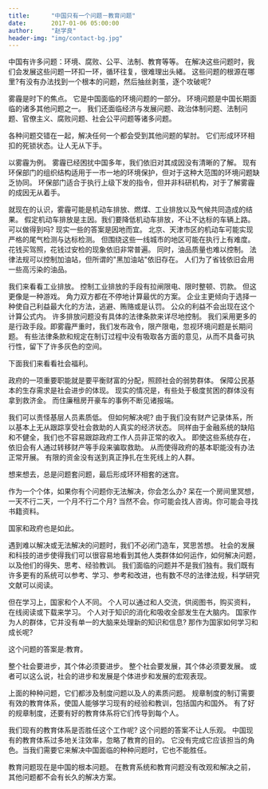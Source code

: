 ```yaml
---
title:      "中国只有一个问题－教育问题"
date:       2017-01-06 05:00:00
author:     "赵学良"
header-img: "img/contact-bg.jpg"
---
```


中国有许多问题：环境、腐败、公平、法制、教育等等。
在解决这些问题时，我们会发展这些问题一环扣一环，循环往复，很难理出头緒。
这些问题的根源在哪里?有没有办法找到一个根本的问题，然后抽丝剥茧，逐个攻破呢?

雾霾是时下的焦点。
它是中国面临的环境问题的一部分。
环境问题是中国长期面临的诸多其他问题之一。
我们还面临经济与发展问题、政治体制问题、法制问题、官僚主义、腐败问题、社会公平问题等诸多问题。

各种问题交错在一起，解决任何一个都会受到其他问题的挈肘。
它们形成环环相扣的死锁状态。让人无从下手。

以雾霾为例。
雾霾已经困扰中国多年，我们依旧对其成因没有清晰的了解。
现有环保部门的组织结构适用于一市一地的环境保护，但对于这种大范围的环境问题缺乏协同。
环保部门适合于执行上级下发的指令，但并非科研机构，对于了解雾霾的成因无从着手。

就现在的认识，雾霾可能是机动车排放、燃煤、工业排放以及气候共同造成的结果。
假定机动车排放是主因。我们要降低机动车排放，不让不达标的车辆上路。
可以做得到吗?
现实一些的答案是因地而宜。
北京、天津市区的机动车可能实现严格的尾气检测与达标检测。
但围绕这些一线城市的地区可能在执行上有难度。
花钱买驾照，花钱过安检的现象依旧非常普遍。
同时，油品质量也难以控制。
法律法规可以控制加油站，但所谓的"黑加油站"依旧存在。
人们为了省钱依旧会用一些高污染的油品。

我们来看看工业排放。
控制工业排放的手段有拉闸限电、限时整顿、罚款。
但这更像是一种游戏。
角力双方都在不停地计算最优的方案。
企业主更倾向于选择一种使自己利益最大化的方法，逃避、贿赂或是认罚。
公众的利益不会出现在这个计算公式内。
许多排放问题没有具体的法律条款来详尽地控制。
我们采用更多的是行政手段。即雾霾严重时，我们发布政令，限产限电，忽视环境问题是长期问题。
有些法律条款和规定在制订过程中没有吸取各方面的意见，从而不具备可执行性，留下了许多灰色的空间。

下面我们来看看社会福利。

政府的一项重要职能就是要平衡财富的分配，照顾社会的弱势群体。
保障公民基本的生存需求是社会进步的体现。
现实的情况是，有些处于极度贫困的群体没有拿到救济金。
而住廉租房开豪车的事例不断见诸报端。

我们可以责怪基层人员素质低。
但如何解决呢?
由于我们没有财产记录体系，所以基本上无从跟踪享受社会救助的人真实的经济状态。
同样由于金融系统的缺陷和不健全，我们也不容易跟踪政府工作人员非正常的收入。
即使这些系统存在，依旧会有人通过转移财产等手段来骗取救助。
从而使得政府的基本职能没有办法正常开展。
有限的资金没有送到真正挣扎在生死线上的人群。

想来想去，总是问题套问题，最后形成环环相套的迷宫。

作为一个个体，如果你有个问题你无法解决，你会怎么办?
呆在一个房间里冥想，一天不行二天，一个月不行二个月?
当然不会。你可能会找人咨询。你可能会寻找书籍资料。

国家和政府也是如此。

遇到难以解决或无法解决的问题时，我们不必闭门造车，冥思苦想。
社会的发展和科技的进步使得我们可以很容易地看到其他人类群体如何运作，如何解决问题，以及他们的得失、思考、经验教训。
我们面临的问题并不是我们独有。我们既有许多更有的系统可以参考、学习、参考和改进，也有数不尽的法律法规，科学研究文献可以阅读。

但在学习上，国家和个人不同。
个人可以通过和人交流，供阅图书，购买资料，在线阅读或下载来学习。
个人对于知识的消化和吸收全部发生在大脑内。
国家作为人的群体，它并没有单一的大脑来处理新的知识和信息?
那作为国家如何学习和成长呢?

这个问题的答案是:教育。

整个社会要进步，其个体必须要进步。
整个社会要发展，其个体必须要发展。
或者可以这么说，社会的进步和发展是个体进步和发展的宏观表现。

上面的种种问题，它们都涉及制度问题以及人的素质问题。
规章制度的制订需要有效的教育体系，使国人能够学习现有的经验和教训，包括国内和国外。
有了好的规章制度，还要有好的教育体系将它们传导到每个人。

我们现有的教育体系是否胜任这个工作呢?
这个问题的答案不让人乐观。
中国现有的教育体系过多地关注效率，忽略了教育的目的。
它没有完成它应该担当的角色。当我们需要它来解决中国面临的种种问题时，它也不能胜任。

教育问题现在是中国的根本问题。
在教育系统和教育问题没有改观和解决之前，其他问题都不会有长久的解决方案。


